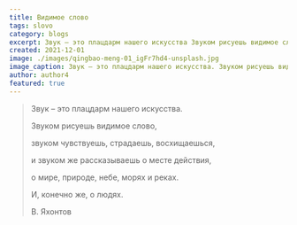 ```yaml
---
title: Видимое слово
tags: slovo
category: blogs
excerpt: Звук – это плацдарм нашего искусства Звуком рисуешь видимое слово 
created: 2021-12-01
image: ./images/qingbao-meng-01_igFr7hd4-unsplash.jpg
image_caption: Звук – это плацдарм нашего искусства. Звуком рисуешь видимое слово, звуком чувствуешь, страдаешь, восхищаешься,  и звуком же рассказываешь о месте действия, о мире, природе, небе, морях и реках.  И, конечно же, о людях.
author: author4
featured: true
---
```



> Звук – это плацдарм нашего искусства.
> 
> Звуком рисуешь видимое слово,
> 
> звуком чувствуешь, страдаешь, восхищаешься, 
> 
> и звуком же рассказываешь о месте действия,
> 
> о мире, природе, небе, морях и реках. 
> 
> И, конечно же, о людях.
> 
> В. Яхонтов
> 

